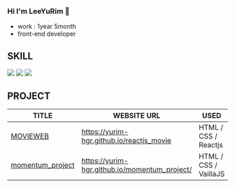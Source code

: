### Hi I'm LeeYuRim 👋

- work : 1year 5month 
- front-end developer

## SKILL

<img src="https://img.shields.io/badge/TypeScript-3178C6?style=for-the-badge&logo=TypeScript&logoColor=white">
<img src="https://img.shields.io/badge/React-61DAFB?style=for-the-badge&logo=React&logoColor=white">
<img src="https://img.shields.io/badge/JavaScript-F7DF1E?style=for-the-badge&logo=JavaScript&logoColor=white">

## PROJECT

|TITLE|WEBSITE URL|USED|
|------|---|---|
| [MOVIEWEB](https://github.com/yurim-hgr/reactjs_movie) | https://yurim-hgr.github.io/reactjs_movie | HTML / CSS / Reactjs |
| [momentum_project](https://github.com/yurim-hgr/momentum_project)|https://yurim-hgr.github.io/momentum_project/ | HTML / CSS / VaillaJS |


<!--
**yurim-hgr/yurim-hgr** is a ✨ _special_ ✨ repository because its `README.md` (this file) appears on your GitHub profile.

Here are some ideas to get you started:

- 🔭 I’m currently working on ...
- 🌱 I’m currently learning ...
- 👯 I’m looking to collaborate on ...
- 🤔 I’m looking for help with ...
- 💬 Ask me about ...
- 📫 How to reach me: ...
- 😄 Pronouns: ...
- ⚡ Fun fact: ...
-->
